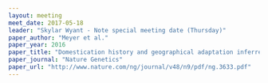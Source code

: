```yaml
---
layout: meeting
meet_date: 2017-05-18
leader: "Skylar Wyant - Note special meeting date (Thursday)"
paper_author: "Meyer et al."
paper_year: 2016
paper_title: "Domestication history and geographical adaptation inferred from a SNP map of African rice"
paper_journal: "Nature Genetics"
paper_url: "http://www.nature.com/ng/journal/v48/n9/pdf/ng.3633.pdf"
---
```

